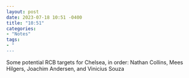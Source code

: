 ```yaml
---
layout: post
date: 2023-07-18 10:51 -0400
title: "10:51"
categories:
- "Notes"
tags:
- "
---
```


Some potential RCB targets for Chelsea, in order: Nathan Collins, Mees Hilgers, Joachim Andersen, and Vinicius Souza 
